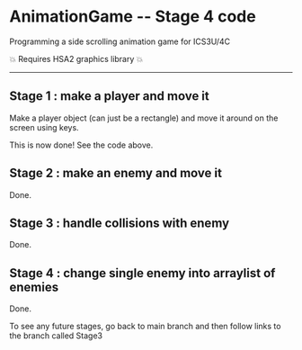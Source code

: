 # AnimationGame -- Stage 4 code
Programming a side scrolling animation game for ICS3U/4C

:boom: Requires HSA2 graphics library :boom: 

----
## Stage 1 : make a player and move it

Make a player object (can just be a rectangle) and move it around on the screen using keys.


This is now done! See the code above.

## Stage 2 : make an enemy and move it

Done. 

## Stage 3 : handle collisions with enemy

Done. 

## Stage 4 : change single enemy into arraylist of enemies

Done. 

To see any future stages, go back to main branch and then follow links to the branch called Stage3

